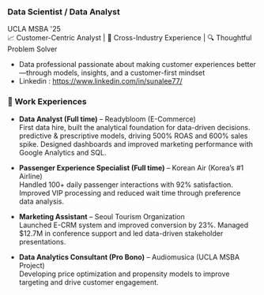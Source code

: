 ### Data Scientist / Data Analyst  

UCLA MSBA '25  
📈 Customer-Centric Analyst | 🛫 Cross-Industry Experience | 🔍 Thoughtful Problem Solver  
- Data professional passionate about making customer experiences better—through models, insights, and a customer-first mindset
- Linkedin : https://www.linkedin.com/in/sunalee77/

### 💼 Work Experiences

- **Data Analyst (Full time)** – Readybloom (E-Commerce)  
  First data hire, built the analytical foundation for data-driven decisions. predictive & prescriptive models, driving 500% ROAS and 600% sales spike. Designed dashboards and improved marketing performance with Google Analytics and SQL.

- **Passenger Experience Specialist (Full time)** – Korean Air (Korea’s #1 Airline)  
  Handled 100+ daily passenger interactions with 92% satisfaction. Improved VIP processing and reduced wait time through preference data analysis.

- **Marketing Assistant** – Seoul Tourism Organization  
  Launched E-CRM system and improved conversion by 23%. Managed $12.7M in conference support and led data-driven stakeholder presentations.

- **Data Analytics Consultant (Pro Bono)** – Audiomusica (UCLA MSBA Project)  
  Developing price optimization and propensity models to improve targeting and drive customer engagement.
